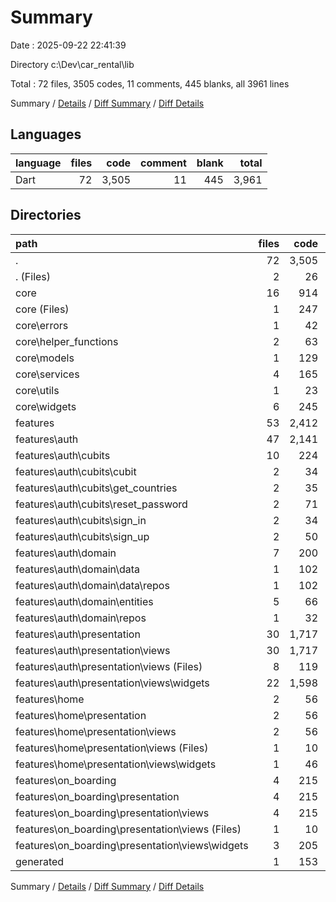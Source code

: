 # Summary

Date : 2025-09-22 22:41:39

Directory c:\\Dev\\car_rental\\lib

Total : 72 files,  3505 codes, 11 comments, 445 blanks, all 3961 lines

Summary / [Details](details.md) / [Diff Summary](diff.md) / [Diff Details](diff-details.md)

## Languages
| language | files | code | comment | blank | total |
| :--- | ---: | ---: | ---: | ---: | ---: |
| Dart | 72 | 3,505 | 11 | 445 | 3,961 |

## Directories
| path | files | code | comment | blank | total |
| :--- | ---: | ---: | ---: | ---: | ---: |
| . | 72 | 3,505 | 11 | 445 | 3,961 |
| . (Files) | 2 | 26 | 1 | 5 | 32 |
| core | 16 | 914 | 2 | 105 | 1,021 |
| core (Files) | 1 | 247 | 0 | 1 | 248 |
| core\\errors | 1 | 42 | 0 | 7 | 49 |
| core\\helper_functions | 2 | 63 | 0 | 8 | 71 |
| core\\models | 1 | 129 | 0 | 22 | 151 |
| core\\services | 4 | 165 | 1 | 32 | 198 |
| core\\utils | 1 | 23 | 0 | 2 | 25 |
| core\\widgets | 6 | 245 | 1 | 33 | 279 |
| features | 53 | 2,412 | 7 | 333 | 2,752 |
| features\\auth | 47 | 2,141 | 5 | 296 | 2,442 |
| features\\auth\\cubits | 10 | 224 | 0 | 80 | 304 |
| features\\auth\\cubits\\cubit | 2 | 34 | 0 | 14 | 48 |
| features\\auth\\cubits\\get_countries | 2 | 35 | 0 | 15 | 50 |
| features\\auth\\cubits\\reset_password | 2 | 71 | 0 | 21 | 92 |
| features\\auth\\cubits\\sign_in | 2 | 34 | 0 | 15 | 49 |
| features\\auth\\cubits\\sign_up | 2 | 50 | 0 | 15 | 65 |
| features\\auth\\domain | 7 | 200 | 0 | 37 | 237 |
| features\\auth\\domain\\data | 1 | 102 | 0 | 15 | 117 |
| features\\auth\\domain\\data\\repos | 1 | 102 | 0 | 15 | 117 |
| features\\auth\\domain\\entities | 5 | 66 | 0 | 15 | 81 |
| features\\auth\\domain\\repos | 1 | 32 | 0 | 7 | 39 |
| features\\auth\\presentation | 30 | 1,717 | 5 | 179 | 1,901 |
| features\\auth\\presentation\\views | 30 | 1,717 | 5 | 179 | 1,901 |
| features\\auth\\presentation\\views (Files) | 8 | 119 | 0 | 29 | 148 |
| features\\auth\\presentation\\views\\widgets | 22 | 1,598 | 5 | 150 | 1,753 |
| features\\home | 2 | 56 | 2 | 9 | 67 |
| features\\home\\presentation | 2 | 56 | 2 | 9 | 67 |
| features\\home\\presentation\\views | 2 | 56 | 2 | 9 | 67 |
| features\\home\\presentation\\views (Files) | 1 | 10 | 0 | 4 | 14 |
| features\\home\\presentation\\views\\widgets | 1 | 46 | 2 | 5 | 53 |
| features\\on_boarding | 4 | 215 | 0 | 28 | 243 |
| features\\on_boarding\\presentation | 4 | 215 | 0 | 28 | 243 |
| features\\on_boarding\\presentation\\views | 4 | 215 | 0 | 28 | 243 |
| features\\on_boarding\\presentation\\views (Files) | 1 | 10 | 0 | 4 | 14 |
| features\\on_boarding\\presentation\\views\\widgets | 3 | 205 | 0 | 24 | 229 |
| generated | 1 | 153 | 1 | 2 | 156 |

Summary / [Details](details.md) / [Diff Summary](diff.md) / [Diff Details](diff-details.md)
